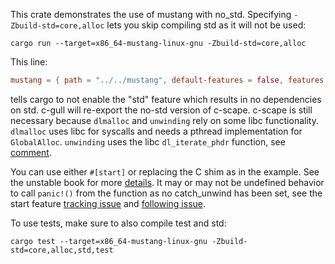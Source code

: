 This crate demonstrates the use of mustang with no_std. Specifying `-Zbuild-std=core,alloc` lets you skip compiling std as it will not be used:

```
cargo run --target=x86_64-mustang-linux-gnu -Zbuild-std=core,alloc
```

This line:

```toml
mustang = { path = "../../mustang", default-features = false, features = ["threads", "default-alloc"] }
```

tells cargo to not enable the "std" feature which results in no dependencies on std. c-gull will re-export the no-std version of c-scape. c-scape is still necessary because `dlmalloc` and `unwinding` rely on some libc functionality. `dlmalloc` uses libc for syscalls and needs a pthread implementation for `GlobalAlloc`. `unwinding` uses the libc `dl_iterate_phdr` function, see [comment](https://github.com/sunfishcode/mustang/blob/bf6b53a4c5edd1dec71fa65f468b2c76ff96eb62/mustang/Cargo.toml#L19).

You can use either `#[start]` or replacing the C shim as in the example. See the unstable book for more [details](https://doc.rust-lang.org/unstable-book/language-features/lang-items.html#writing-an-executable-without-stdlib). It may or may not be undefined behavior to call `panic!()` from the function as no catch_unwind has been set, see the start feature [tracking issue](https://github.com/rust-lang/rust/issues/29633) and [following issue](https://github.com/rust-lang/rust/issues/107381).

To use tests, make sure to also compile test and std:

```
cargo test --target=x86_64-mustang-linux-gnu -Zbuild-std=core,alloc,std,test
```
